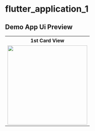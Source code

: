 # flutter_application_1

## Demo App Ui Preview


<table>
  
  
<tr>                    
<th> 1st Card View</th>

</tr>  
  
  
  
<tr>



 <td>
  <img src="https://github.com/yasin9064/flutter_application_1/assets/108936278/e9661c46-df38-4882-8432-f5b845bc0258" width="260"/>
 </td>

 




</tr>




</table>





<table>
